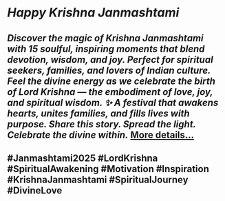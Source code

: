 # *Happy Krishna Janmashtami*
## *Discover the magic of Krishna Janmashtami with 15 soulful, inspiring moments that blend devotion, wisdom, and joy. Perfect for spiritual seekers, families, and lovers of Indian culture. Feel the divine energy as we celebrate the birth of Lord Krishna — the embodiment of love, joy, and spiritual wisdom. ✨ A festival that awakens hearts, unites families, and fills lives with purpose. Share this story. Spread the light. Celebrate the divine within.* [More details…](https://spiritualkhazaana.com/web-stories/happy-krishna-janmashtami/)
## #Janmashtami2025 #LordKrishna #SpiritualAwakening #Motivation #Inspiration #KrishnaJanmashtami #SpiritualJourney #DivineLove
